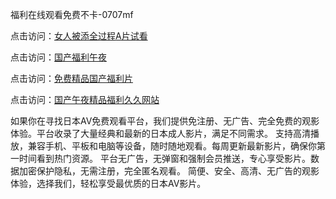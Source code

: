 福利在线观看免费不卡-0707mf

点击访问：<a href="https://gsd-agv.pages.dev/">女人被添全过程A片试看</a>

点击访问：<a href="https://gda-c7m.pages.dev/">国产福利午夜</a>

点击访问：<a href="https://tfda.pages.dev/">免费精品国产福利片</a>

点击访问：<a href="https://bsdf-5f5.pages.dev/">国产午夜精品福利久久网站</a>

如果你在寻找日本AV免费观看平台，我们提供免注册、无广告、完全免费的观影体验。平台收录了大量经典和最新的日本成人影片，满足不同需求。
支持高清播放，兼容手机、平板和电脑等设备，随时随地观看。每周更新最新影片，确保你第一时间看到热门资源。
平台无广告，无弹窗和强制会员推送，专心享受影片。数据加密保护隐私，无需注册，完全匿名观看。
简便、安全、高清、无广告的观影体验，选择我们，轻松享受最优质的日本AV影片。

<span style="display:none;">[Canonical link](）</span>


